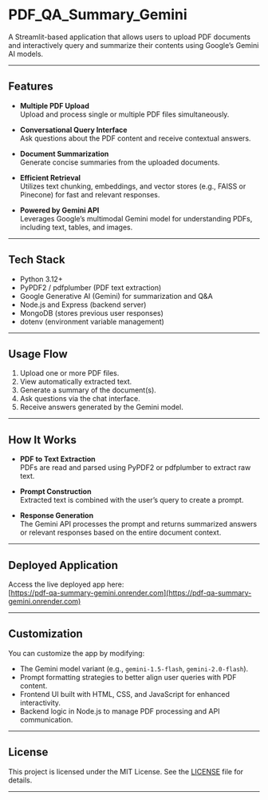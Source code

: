 # PDF_QA_Summary_Gemini

A Streamlit-based application that allows users to upload PDF documents and interactively query and summarize their contents using Google’s Gemini AI models.

---

## Features

- **Multiple PDF Upload**  
  Upload and process single or multiple PDF files simultaneously.

- **Conversational Query Interface**  
  Ask questions about the PDF content and receive contextual answers.

- **Document Summarization**  
  Generate concise summaries from the uploaded documents.

- **Efficient Retrieval**  
  Utilizes text chunking, embeddings, and vector stores (e.g., FAISS or Pinecone) for fast and relevant responses.

- **Powered by Gemini API**  
  Leverages Google’s multimodal Gemini model for understanding PDFs, including text, tables, and images.

---

## Tech Stack

- Python 3.12+  
- PyPDF2 / pdfplumber (PDF text extraction)  
- Google Generative AI (Gemini) for summarization and Q&A  
- Node.js and Express (backend server)  
- MongoDB (stores previous user responses)  
- dotenv (environment variable management)

---

## Usage Flow

1. Upload one or more PDF files.  
2. View automatically extracted text.  
3. Generate a summary of the document(s).  
4. Ask questions via the chat interface.  
5. Receive answers generated by the Gemini model.

---

## How It Works

- **PDF to Text Extraction**  
  PDFs are read and parsed using PyPDF2 or pdfplumber to extract raw text.

- **Prompt Construction**  
  Extracted text is combined with the user’s query to create a prompt.

- **Response Generation**  
  The Gemini API processes the prompt and returns summarized answers or relevant responses based on the entire document context.

---

## Deployed Application

Access the live deployed app here:  
[https://pdf-qa-summary-gemini.onrender.com](https://pdf-qa-summary-gemini.onrender.com)

---

## Customization

You can customize the app by modifying:

- The Gemini model variant (e.g., `gemini-1.5-flash`, `gemini-2.0-flash`).  
- Prompt formatting strategies to better align user queries with PDF content.  
- Frontend UI built with HTML, CSS, and JavaScript for enhanced interactivity.  
- Backend logic in Node.js to manage PDF processing and API communication.

---

## License

This project is licensed under the MIT License. See the [LICENSE](LICENSE) file for details.

---
